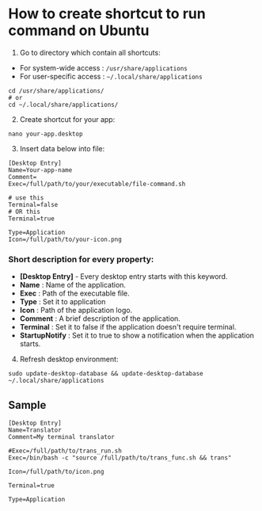 # How to create shortcut to run command on Ubuntu

1. Go to directory which contain all shortcuts:

* For system-wide access : `/usr/share/applications`
* For user-specific access : `~/.local/share/applications`

```shell
cd /usr/share/applications/
# or
cd ~/.local/share/applications/
```

2. Create shortcut for your app:
```shell
nano your-app.desktop
```

3. Insert data below into file:
```shell
[Desktop Entry]
Name=Your-app-name
Comment=
Exec=/full/path/to/your/executable/file-command.sh

# use this
Terminal=false
# OR this
Terminal=true

Type=Application
Icon=/full/path/to/your-icon.png
```

### Short description for every property:
* **[Desktop Entry]** - Every desktop entry starts with this keyword.
* **Name** : Name of the application.
* **Exec** : Path of the executable file.
* **Type** : Set it to application
* **Icon** : Path of the application logo.
* **Comment** : A brief description of the application.
* **Terminal** : Set it to false if the application doesn't require terminal.
* **StartupNotify** : Set it to true to show a notification when the application starts.

4. Refresh desktop environment:
```shell
sudo update-desktop-database && update-desktop-database ~/.local/share/applications
```



## Sample

```shell
[Desktop Entry]
Name=Translator
Comment=My terminal translator

#Exec=/full/path/to/trans_run.sh
Exec=/bin/bash -c "source /full/path/to/trans_func.sh && trans"

Icon=/full/path/to/icon.png

Terminal=true

Type=Application
```